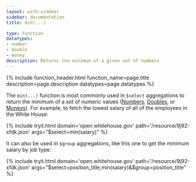 ```yaml
---
layout: with-sidebar
sidebar: documentation
title: min(...)

type: function
datatypes:
- number
- double
- money
description: Returns the minimum of a given set of numbers 
---
```


{% include function_header.html function_name=page.title description=page.description datatypes=page.datatypes %}

The `min(...)` function is most commonly used in `$select` aggregations to return the minimum of a set of numeric values ([Numbers](/docs/datatypes/number.html), [Doubles](/docs/datatypes/double.html), or [Moneys](/docs/datatypes/money.html)). For example, to fetch the lowest salary of all of the employees in the White House:

{% include tryit.html domain='open.whitehouse.gov' path='/resource/9j92-xfdk.json' args="$select=min(salary)" %}

It can also be used in `$group` aggregations, like this one to get the minimum salary by job type:

{% include tryit.html domain='open.whitehouse.gov' path='/resource/9j92-xfdk.json' args="$select=position_title,min(salary)&$group=position_title" %}
